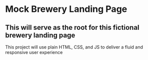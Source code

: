 # Mock Brewery Landing Page

## This will serve as the root for this fictional brewery landing page

This project will use plain HTML, CSS, and JS to deliver a fluid and responsive user experience
